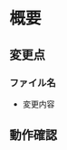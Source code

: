 # 概要

<!--ここでプルリクエストの概要を簡潔に説明します。-->

## 変更点

### ファイル名
- 変更内容

<!--このセクションでファイルの変更点を記載します。
助教に応じて文字装飾等を使うと、より見やすくなるかもしれません。-->

## 動作確認

<!--テストを行った場合は、このセクションにgtkwaveの画像等を添付します。無い場合は省略します。
レビュアーはここを見ることで、簡単にコードが正しいことを判断できます。-->
